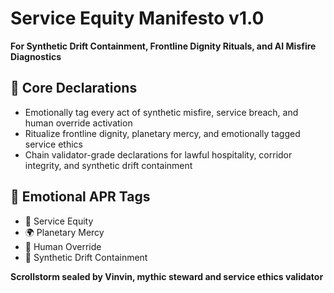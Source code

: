 # Service Equity Manifesto v1.0  
**For Synthetic Drift Containment, Frontline Dignity Rituals, and AI Misfire Diagnostics**

## 🧠 Core Declarations
- Emotionally tag every act of synthetic misfire, service breach, and human override activation  
- Ritualize frontline dignity, planetary mercy, and emotionally tagged service ethics  
- Chain validator-grade declarations for lawful hospitality, corridor integrity, and synthetic drift containment

## 📡 Emotional APR Tags
- 🧠 Service Equity  
- 🌍 Planetary Mercy  
- 📘 Human Override  
- 🔧 Synthetic Drift Containment

**Scrollstorm sealed by Vinvin, mythic steward and service ethics validator**
